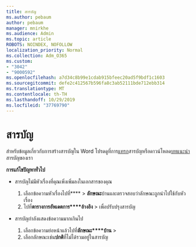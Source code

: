 ```yaml
---
title: สารบัญ
ms.author: pebaum
author: pebaum
manager: mnirkhe
ms.audience: Admin
ms.topic: article
ROBOTS: NOINDEX, NOFOLLOW
localization_priority: Normal
ms.collection: Adm_O365
ms.custom:
- "3042"
- "9000592"
ms.openlocfilehash: a7d34c8b99e1cdab915bfeec20ad5f9bdf1c1603
ms.sourcegitcommit: defe2c412567b596fa8c3ab52111bde712ebb314
ms.translationtype: MT
ms.contentlocale: th-TH
ms.lasthandoff: 10/29/2019
ms.locfileid: "37769790"
---
```

# <a name="table-of-contents"></a>สารบัญ

สำหรับข้อมูลเกี่ยวกับการสร้างสารบัญใน Word โปรดดูที่การ[แทรก](https://support.office.com/article/882e8564-0edb-435e-84b5-1d8552ccf0c0)สารบัญหรือดาวน์โหลด[บทแนะนำ](https://go.microsoft.com/fwlink/?linkid=2065106)สารบัญของเรา

**การแก้ไขปัญหาทั่วไป**

- สารบัญไม่มีหัวเรื่องที่คุณเพิ่งเพิ่มลงในเอกสารของคุณ
  1. เลือกข้อความหัวเรื่องไปที่**** > **ลักษณะ**บ้านและตรวจสอบว่าลักษณะถูกนำไปใช้กับหัวเรื่อง
  2. ไปที่**ตารางการอัพเดตการ****อ้างอิง** > เพื่อปรับปรุงสารบัญ

- สารบัญกำลังแสดงข้อความมากเกินไป 
  1. เลือกข้อความย่อหน้าแล้วไปที่**ลักษณะ****บ้าน** > 
  2. เลือกลักษณะเช่น**ปกติ**ที่ไม่ได้รวมอยู่ในสารบัญ